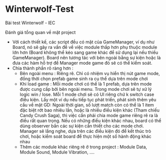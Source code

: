 # Winterwolf-Test
Bài test Winterwolf - IEC 

Đánh giá tổng quan về mặt project
- Với cách thiết kế, các script đều có mặt của GameManager, ví dụ như Board, nó sẽ gây ra vấn đề về việc module thấp hơn phụ thuộc module lớn hơn (Board không thể kéo sang game khác để sử dụng lại nếu thiếu GameManager). Board nên tương tác với bên ngoài bằng sự kiện hoặc là đưa các hàm hỗ trợ để Manager mode game đó sẽ có thể kiểm soát.  
- Chia thành phần rõ ràng hơn :
  + Bên ngoài menu : Riêng rẽ. Chỉ có nhiệm vụ hiển thị nút game mode, đồng thời chọn prefab game sinh ra cụ thể dựa trên mode chơi
  + Khi load game : Mỗi mode chơi có thể là 1 prefab, dựa trên mode được cung cấp bởi bên ngoài menu. Trong mode chơi sẽ tự xử lý logic win / lose. Mỗi 1 mode chơi sẽ có UI riêng chứ k switch case điều kiện. Lấy một ví dụ nếu tiếp tục phát triển, phát sinh thêm yêu cầu về mặt GD: Ngoài thời gian, số lượt match còn có thể là 1 item đặc biệt rớt bao nhiêu lần, hoặc là nhiều điều kiện khác (Tham chiếu Candy Crush Saga), thì việc cần phải chia mode game riêng rẽ ra là điều rất quan trọng. Nếu có những điều kiện khác nhau, board có thể dùng observer bắn các sự kiện cần thiết cho các mode chơi. Manager sẽ lắng nghe, dựa trên các điều kiện đó để kết thúc trò chơi, hoặc kiểm soát board để thực hiện một số hành động khác nhau 
  + Thêm các module khác riêng rẽ ở trong project : Module Data, Module Sound, Module Vibration, ....
